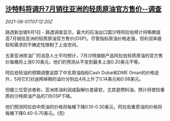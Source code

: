<!--1622532662000-->
[沙特料将调升7月销往亚洲的轻质原油官方售价--调查](https://cn.reuters.com/article/saudi-arabia-asia-oil-price-0601-idCNKCS2DD2KR)
------

<div><i>2021-06-01T07:12:20Z</i></div><p>路透新加坡6月1日 - 路透调查显示，最大的石油出口国沙特阿拉伯预计将略微提高7月销往亚洲的轻质原油官方售价(OSP)。尽管指标原油价格走强，但利润率疲软和需求的不确定性限制了上涨空间。</p><p>五家亚洲炼油厂的消息人士平均预计，7月沙特旗舰产品阿拉伯轻质原油的官方售价每桶将上涨0.10美元，他们的预测从不变到最多上涨0.20美元不等。</p><p>阿拉伯轻油的预期调整追踪了中东原油指标Cash Dubai和DME Oman的价格走升，5月它们对迪拜掉期的溢价分别比4月上升了0.14美元和0.08美元。</p><p>但据三位受访者称，亚洲炼油利润或裂解价差疲软，尤其是燃料油，预计将使较重质的沙特原油产品的7月OSP下降。</p><p>他们预测阿拉伯中质油的价格将每桶下降0.10-0.30美元，阿拉伯重质油的价格将每桶下降0.40-0.70美元。(完)</p>
